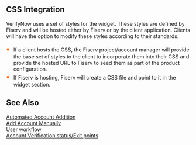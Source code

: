## CSS Integration

VerifyNow uses a set of styles for the widget. These styles are defined by Fiserv and will be hosted either by Fiserv or by the client application. Clients will have the option to modify these styles according to their standards.

<div class="card-body">
<ul>
<li>If a client hosts the CSS, the Fiserv project/account manager will provide the base set of styles to the client to incorporate them into their CSS and provide the hosted URL to Fiserv to seed them as part of the product configuration.</li>

<li>If Fiserv is hosting, Fiserv will create a CSS file and point to it in the widget section.</li>
</ul>
</div>


## See Also
[Automated Account Addition](?path=docs/automated-account-additions.md)</br>
[Add Account Manually](?path=docs/add-account-manually.md)</br>
[User workflow](?path=docs/user-workflow.md)</br>
[Account Verification status/Exit points](?path=docs/account-verification-status.md)</br>

<style>
    .card-body ul {
        list-style: none;
        padding-left: 20px;
    }
    .card-body ul li::before {
        content: "\2022";
        font-size: 1.5em;
        color: #f60;
        display: inline-block;
        width: 1em;
        margin-left: -1em;
    }
</style>
